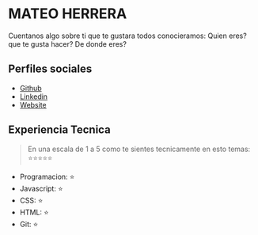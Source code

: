 # MATEO HERRERA

Cuentanos algo sobre ti que te gustara todos conocieramos: Quien eres? que te gusta hacer? De donde eres?

## Perfiles sociales

- [Github](https://github.com/makeitrealcamp/)
- [Linkedin](https://www.linkedin.com/company/make-it-real-camp/)
- [Website](https://gogole.com/)

## Experiencia Tecnica
> En una escala de 1 a 5 como te sientes tecnicamente en esto temas:  ⭐️⭐️⭐️⭐️⭐️

- Programacion: ⭐️
- Javascript: ⭐️
- CSS: ⭐️
- HTML: ⭐️
- Git: ⭐️
